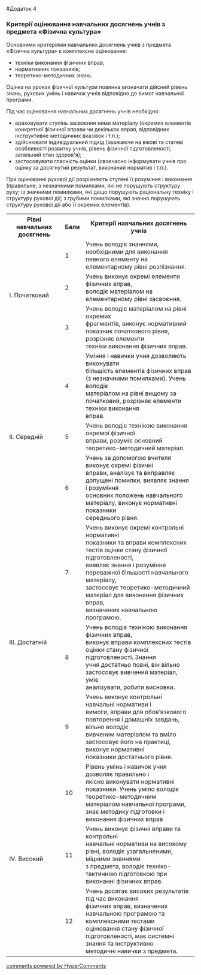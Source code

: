 <div id="hypercomments_widget" class="js-hypercomments-widget invisible"></div>

#Додаток 4

### Критерії оцінювання навчальних досягнень учнів з предмета «Фізична культура»

Основними критеріями навчальних досягнень учнів з предмета «Фізична культура» є комплексне оцінювання:
* техніки виконання фізичних вправ;
* нормативних показників;
* теоретико-методичних знань.

Оцінка на уроках фізичної культури повинна визначати дійсний рівень знань, рухових умінь і навичок учнів відповідно до вимог навчальної програми.

Під час оцінювання навчальних досягнень учнів необхідно:
* враховувати ступінь засвоєння ними матеріалу (окремих елементів конкретної фізичної вправи чи декількох вправ, відповідних інструктивне методичних вказівок і т.п.);
* здійснювати індивідуальний підхід (зважаючи на вікові та статеві особливості розвитку учнів, рівень фізичної підготовленості, загальний стан здоров'я);
* застосовувати гласність оцінки (своєчасно інформувати учнів про оцінку за досягнутий результат, виконаний норматив і т.п.).

При оцінюванні рухової дії розрізняють ступені її розуміння і виконання (правильне; з незначними помилками, які не порушують структуру руху; із значними помилками, які дещо порушують раціональну техніку і структуру рухової дії; з грубими помилками, які значно порушують структуру рухової дії або її окремих елементів).

<table>
  <tr>
    <th>Рівні навчальних досягнень</th>
    <th>Бали</th>
    <th>Критерії навчальних досягнень учнів</th>
  </tr>
  <tr>
    <td rowspan="3">I. Початковий</td>
    <td>1</td>
    <td>Учень володіє знаннями, необхідними для виконання<br>певного елементу на елементарному рівні розпізнання.</td>
  </tr>
  <tr>
    <td>2</td>
    <td>Учень виконує окремі елементи фізичних вправ,<br>володіє матеріалом на елементарному рівні засвоєння.</td>
  </tr>
  <tr>
    <td>3</td>
    <td>Учень володіє матеріалом на рівні окремих<br>фрагментів, виконує нормативний показник початкового рівня, розрізняє елементи<br>техніки виконання фізичних вправ.</td>
  </tr>
  <tr>
    <td rowspan="3">II. Середній</td>
    <td>4</td>
    <td>Уміння і навички учня дозволяють виконувати<br>більшість елементів фізичних вправ (з незначними помилками). Учень володіє<br>матеріалом на рівні вищому за початковий, розрізняє елементи техніки виконання<br>вправ.</td>
  </tr>
  <tr>
    <td>5</td>
    <td>Учень володіє технікою виконання окремої фізичної<br>вправи, розуміє основний теоретико-методичний матеріал.</td>
  </tr>
  <tr>
    <td>6</td>
    <td>Учень за допомогою вчителя виконує окремі фізичні<br>вправи, аналізує та виправляє допущені помилки, виявляє знання і розуміння<br>основних положень навчального матеріалу, виконує нормативні показники<br>середнього рівня.</td>
  </tr>
  <tr>
    <td rowspan="3">III. Достатній</td>
    <td>7</td>
    <td>Учень виконує окремі контрольні нормативні<br>показники та вправи комплексних тестів оцінки стану фізичної підготовленості,<br>виявляє знання і розуміння переважної більшості навчального матеріалу,<br>застосовує теоретико-методичний матеріал для виконання фізичних вправ,<br>визначених навчальною програмою.</td>
  </tr>
  <tr>
    <td>8</td>
    <td>Учень володіє технікою виконання фізичних вправ,<br>виконує вправи комплексних тестів оцінки стану фізичної підготовленості. Знання<br>учня достатньо повні, він вільно застосовує вивчений матеріал, уміє<br>аналізувати, робити висновки.</td>
  </tr>
  <tr>
    <td>9</td>
    <td>Учень виконує контрольні навчальні нормативи і<br>вимоги, вправи для обов’язкового повторення і домашніх завдань, вільно володіє<br>вивченим матеріалом та вміло застосовує його на практиці, виконує нормативні<br>показники достатнього рівня.</td>
  </tr>
  <tr>
    <td rowspan="3">IV. Високий</td>
    <td>10</td>
    <td>Рівень умінь і навичок учня дозволяє правильно і<br>якісно виконувати нормативні показники. Учень уміло володіє<br>теоретико-методичним матеріалом навчальної програми, знає методику підготовки і<br>виконання фізичних вправ</td>
  </tr>
  <tr>
    <td>11</td>
    <td>Учень виконує фізичні вправи та контрольні<br>навчальні нормативи на високому рівні, володіє узагальненими, міцними знаннями<br>з предмета, володіє техніко-тактичною підготовкою при виконанні фізичних вправ.</td>
  </tr>
  <tr>
    <td>12</td>
    <td>Учень досягає високих результатів під час виконання<br>фізичних вправ, визначених навчальною програмою та комплексними тестами<br>оцінювання стану фізичної підготовленості, має системні знання та інструктивно<br>методичні навички з предмета.</td>
  </tr>
</table>

<div class="js-hypercomments-container">
<a href="http://hypercomments.com" class="hc-link" title="comments widget">comments powered by HyperComments</a>
</div>